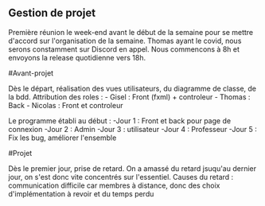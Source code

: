 ## Gestion de projet

Première réunion le week-end avant le début de la semaine pour se mettre d'accord sur l'organisation de la semaine.
Thomas ayant le covid, nous serons constamment sur Discord en appel. Nous commencons à 8h et envoyons la release quotidienne vers 18h.

#Avant-projet

Dès le départ, réalisation des vues utilisateurs, du diagramme de classe, de la bdd.
Attribution des roles : 
	- Gisel : Front (fxml) + controleur
	- Thomas : Back 
	- Nicolas :  Front et controleur

Le programme établi au début :
	-Jour 1 : Front et back pour page de connexion
	-Jour 2 : Admin
	-Jour 3 : utilisateur
	-Jour 4 : Professeur
	-Jour 5 : Fix les bug, améliorer l'ensemble

#Projet

Dès le premier jour, prise de retard. On a amassé du retard jsuqu'au dernier jour, on s'est donc vite concentrés sur l'essentiel.
Causes du retard : communication difficile car membres à distance, donc des choix d'implémentation à revoir et du temps perdu
